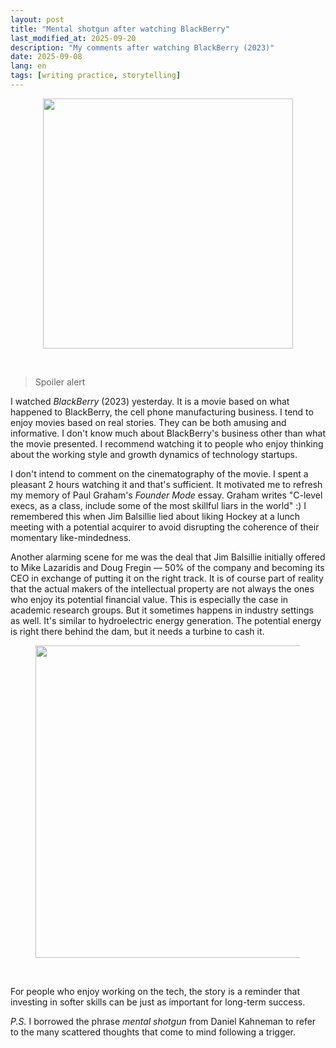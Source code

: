 ```yaml
---
layout: post
title: "Mental shotgun after watching BlackBerry"
last_modified_at: 2025-09-20
description: "My comments after watching BlackBerry (2023)"
date: 2025-09-08
lang: en
tags: [writing practice, storytelling]
---
```


<div style="text-align: center;">
<figure>
    <img src="{{ site.baseurl }}/images/2025-09-08/20250908_black_berry.jpeg" 
    width="400"
    class="center">
</figure>
</div>
<br>

> Spoiler alert

I watched *BlackBerry* (2023) yesterday. It is a movie based on what happened to BlackBerry, the cell phone manufacturing business. I tend to enjoy movies based on real stories. They can be both amusing and informative. I don't know much about BlackBerry's business other than what the movie presented. I recommend watching it to people who enjoy thinking about the working style and growth dynamics of technology startups. 

<!--more-->

I don't intend to comment on the cinematography of the movie. I spent a pleasant 2 hours watching it and that's sufficient. It motivated me to refresh my memory of Paul Graham's *Founder Mode* essay. Graham writes "C-level execs, as a class, include some of the most skillful liars in the world" :) I remembered this when Jim Balsillie lied about liking Hockey at a lunch meeting with a potential acquirer to avoid disrupting the coherence of their momentary like-mindedness. 

Another alarming scene for me was the deal that Jim Balsillie initially offered to Mike Lazaridis and Doug Fregin — 50% of the company and becoming its CEO in exchange of putting it on the right track. It is of course part of reality that the actual makers of the intellectual property are not always the ones who enjoy its potential financial value. This is especially the case in academic research groups. But it sometimes happens in industry settings as well. It's similar to hydroelectric energy generation. The potential energy is right there behind the dam, but it needs a turbine to cash it.

<div style="text-align: center;">
<figure>
    <img src="images/2025-09-08/20250908_hydroelectric_energy.avif" 
    width="500"
    class="center">
</figure>
</div>
<br>

For people who enjoy working on the tech, the story is a reminder that investing in softer skills can be just as important for long-term success.

*P.S.* I borrowed the phrase *mental shotgun* from Daniel Kahneman to refer to the many scattered thoughts that come to mind following a trigger.